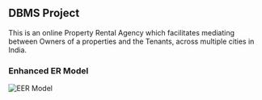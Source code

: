 ## DBMS Project

This is an online Property Rental Agency which facilitates mediating between Owners of a properties and the Tenants, across multiple cities
in India.

### Enhanced ER Model

![EER Model](https://user-images.githubusercontent.com/97559428/226178609-e3cdb6b3-df53-4e90-b042-64a829384c91.png)
